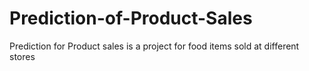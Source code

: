 # Prediction-of-Product-Sales
Prediction for Product sales is a project for food items sold at different stores
